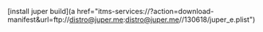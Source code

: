 [install juper build](a href="itms-services://?action=download-manifest&url=ftp://distro@juper.me:distro@juper.me//130618/juper_e.plist")